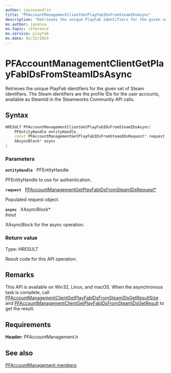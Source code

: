 ```yaml
---
author: jasonsandlin
title: "PFAccountManagementClientGetPlayFabIDsFromSteamIDsAsync"
description: "Retrieves the unique PlayFab identifiers for the given set of Steam identifiers. The Steam identifiers are the profile IDs for the user accounts, available as SteamId in the Steamworks Community API calls."
ms.author: jasonsa
ms.topic: reference
ms.service: playfab
ms.date: 02/22/2024
---
```


# PFAccountManagementClientGetPlayFabIDsFromSteamIDsAsync  

Retrieves the unique PlayFab identifiers for the given set of Steam identifiers. The Steam identifiers are the profile IDs for the user accounts, available as SteamId in the Steamworks Community API calls.  

## Syntax  
  
```cpp
HRESULT PFAccountManagementClientGetPlayFabIDsFromSteamIDsAsync(  
    PFEntityHandle entityHandle,  
    const PFAccountManagementGetPlayFabIDsFromSteamIDsRequest* request,  
    XAsyncBlock* async  
)  
```  
  
### Parameters  
  
**`entityHandle`** &nbsp; PFEntityHandle  
  
PFEntityHandle to use for authentication.  
  
**`request`** &nbsp; [PFAccountManagementGetPlayFabIDsFromSteamIDsRequest*](../../pfaccountmanagementtypes/structs/pfaccountmanagementgetplayfabidsfromsteamidsrequest.md)  
  
Populated request object.  
  
**`async`** &nbsp; XAsyncBlock*  
*_Inout_*  
  
XAsyncBlock for the async operation.  
  
  
### Return value
Type: HRESULT
  
Result code for this API operation.
  
## Remarks  
  
This API is available on Win32, Linux, and macOS. When the asynchronous task is complete, call [PFAccountManagementClientGetPlayFabIDsFromSteamIDsGetResultSize](pfaccountmanagementclientgetplayfabidsfromsteamidsgetresultsize.md) and [PFAccountManagementClientGetPlayFabIDsFromSteamIDsGetResult](pfaccountmanagementclientgetplayfabidsfromsteamidsgetresult.md) to get the result.
  
## Requirements  
  
**Header:** PFAccountManagement.h
  
## See also  
[PFAccountManagement members](../pfaccountmanagement_members.md)  

  
  
